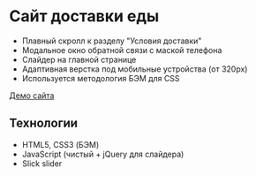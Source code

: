 # Сайт доставки еды

- Плавный скролл к разделу "Условия доставки"  
- Модальное окно обратной связи с маской телефона  
- Слайдер на главной странице  
- Адаптивная верстка под мобильные устройства (от 320px)  
- Используется методология БЭМ для CSS  

[Демо сайта](https://igorzelenov7.github.io/testovoe-website/)

## Технологии

- HTML5, CSS3 (БЭМ)  
- JavaScript (чистый + jQuery для слайдера)  
- Slick slider  
